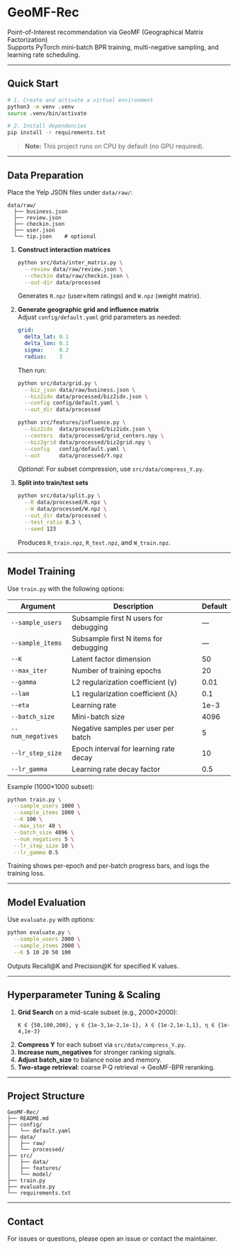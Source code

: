 # GeoMF-Rec

Point-of-Interest recommendation via GeoMF (Geographical Matrix Factorization)  
Supports PyTorch mini-batch BPR training, multi-negative sampling, and learning rate scheduling.

---

## Quick Start

```bash
# 1. Create and activate a virtual environment
python3 -m venv .venv
source .venv/bin/activate

# 2. Install dependencies
pip install -r requirements.txt
```

> **Note:** This project runs on CPU by default (no GPU required).

---

## Data Preparation

Place the Yelp JSON files under `data/raw/`:
```
data/raw/
  ├── business.json
  ├── review.json
  ├── checkin.json
  ├── user.json
  └── tip.json    # optional
```

1. **Construct interaction matrices**  
   ```bash
   python src/data/inter_matrix.py \
     --review data/raw/review.json \
     --checkin data/raw/checkin.json \
     --out-dir data/processed
   ```
   Generates `R.npz` (user×item ratings) and `W.npz` (weight matrix).

2. **Generate geographic grid and influence matrix**  
   Adjust `config/default.yaml` grid parameters as needed:
   ```yaml
   grid:
     delta_lat: 0.1
     delta_lon: 0.1
     sigma:     0.2
     radius:    3
   ```
   Then run:
   ```bash
   python src/data/grid.py \
     --biz_json data/raw/business.json \
     --biz2idx data/processed/biz2idx.json \
     --config config/default.yaml \
     --out_dir data/processed

   python src/features/influence.py \
     --biz2idx  data/processed/biz2idx.json \
     --centers  data/processed/grid_centers.npy \
     --biz2grid data/processed/biz2grid.npy \
     --config   config/default.yaml \
     --out      data/processed/Y.npz
   ```
   *Optional:* For subset compression, use `src/data/compress_Y.py`.

3. **Split into train/test sets**  
   ```bash
   python src/data/split.py \
     --R data/processed/R.npz \
     --W data/processed/W.npz \
     --out_dir data/processed \
     --test_ratio 0.3 \
     --seed 123
   ```
   Produces `R_train.npz`, `R_test.npz`, and `W_train.npz`.

---

## Model Training

Use `train.py` with the following options:

| Argument         | Description                              | Default |
|------------------|------------------------------------------|---------|
| `--sample_users` | Subsample first N users for debugging    | —       |
| `--sample_items` | Subsample first N items for debugging    | —       |
| `--K`            | Latent factor dimension                  | 50      |
| `--max_iter`     | Number of training epochs                | 20      |
| `--gamma`        | L2 regularization coefficient (γ)        | 0.01    |
| `--lam`          | L1 regularization coefficient (λ)        | 0.1     |
| `--eta`          | Learning rate                            | 1e-3    |
| `--batch_size`   | Mini-batch size                          | 4096    |
| `--num_negatives`| Negative samples per user per batch      | 5       |
| `--lr_step_size` | Epoch interval for learning rate decay   | 10      |
| `--lr_gamma`     | Learning rate decay factor               | 0.5     |

Example (1000×1000 subset):

```bash
python train.py \
  --sample_users 1000 \
  --sample_items 1000 \
  --K 100 \
  --max_iter 40 \
  --batch_size 4096 \
  --num_negatives 5 \
  --lr_step_size 10 \
  --lr_gamma 0.5
```

Training shows per-epoch and per-batch progress bars, and logs the training loss.

---

## Model Evaluation

Use `evaluate.py` with options:

```bash
python evaluate.py \
  --sample_users 2000 \
  --sample_items 2000 \
  --K 5 10 20 50 100
```

Outputs Recall@K and Precision@K for specified K values.

---

## Hyperparameter Tuning & Scaling

1. **Grid Search** on a mid-scale subset (e.g., 2000×2000):
   ```
   K ∈ {50,100,200}, γ ∈ {1e-3,1e-2,1e-1}, λ ∈ {1e-2,1e-1,1}, η ∈ {1e-4,1e-3}
   ```
2. **Compress Y** for each subset via `src/data/compress_Y.py`.
3. **Increase num_negatives** for stronger ranking signals.
4. **Adjust batch_size** to balance noise and memory.
5. **Two-stage retrieval**: coarse P·Q retrieval → GeoMF-BPR reranking.

---

## Project Structure

```
GeoMF-Rec/
├── README.md
├── config/
│   └── default.yaml
├── data/
│   ├── raw/
│   └── processed/
├── src/
│   ├── data/
│   ├── features/
│   └── model/
├── train.py
├── evaluate.py
└── requirements.txt
```

---

## Contact

For issues or questions, please open an issue or contact the maintainer.  
```